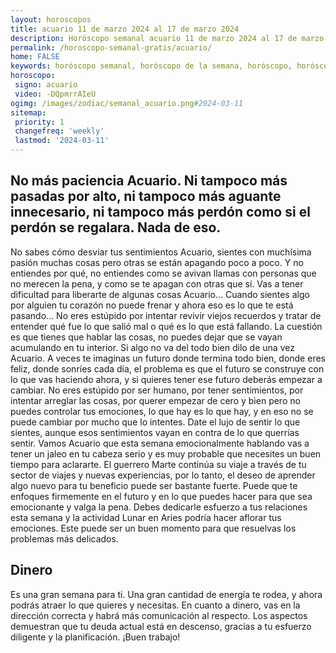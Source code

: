 ```yaml
---
layout: horoscopos
title: acuario 11 de marzo 2024 al 17 de marzo 2024 
description: Horóscopo semanal acuario 11 de marzo 2024 al 17 de marzo 2024. No más paciencia Acuario. Ni tampoco más pasadas por alto, ni tampoco más aguante innecesario, ni tampoco más perdón como si el perdón se regalara. Nada de eso.
permalink: /horoscopo-semanal-gratis/acuario/
home: FALSE
keywords: horóscopo semanal, horóscopo de la semana, horóscopo, horóscopo gratis,horóscopos, horóscopo esperanza gracia, horoscopos acuario la semana, horóscopos gratis, Tarot, Astrologia, Zodíaco, acuario, horoscopo gratis, semanal
horoscopo:
 signo: acuario
 video: -DQpmrrAIeU
ogimg: /images/zodiac/semanal_acuario.png#2024-03-11
sitemap:
 priority: 1
 changefreq: 'weekly'
 lastmod: '2024-03-11'
---
```




## No más paciencia Acuario. Ni tampoco más pasadas por alto, ni tampoco más aguante innecesario, ni tampoco más perdón como si el perdón se regalara. Nada de eso.

No sabes cómo desviar tus sentimientos Acuario, sientes con muchísima pasión muchas cosas pero otras se están apagando poco a poco. Y no entiendes por qué, no entiendes como se avivan llamas con personas que no merecen la pena, y como se te apagan con otras que sí. Vas a tener dificultad para liberarte de algunas cosas Acuario… Cuando sientes algo por alguien tu corazón no puede frenar y ahora eso es lo que te está pasando… No eres estúpido por intentar revivir viejos recuerdos y tratar de entender qué fue lo que salió mal o qué es lo que está fallando. La cuestión es que tienes que hablar las cosas, no puedes dejar que se vayan acumulando en tu interior. Si algo no va del todo bien dilo de una vez Acuario. A veces te imaginas un futuro donde termina todo bien, donde eres feliz, donde sonríes cada día, el problema es que el futuro se construye con lo que vas haciendo ahora, y si quieres tener ese futuro deberás empezar a cambiar. No eres estúpido por ser humano, por tener sentimientos, por intentar arreglar las cosas, por querer empezar de cero y bien pero no puedes controlar tus emociones, lo que hay es lo que hay, y en eso no se puede cambiar por mucho que lo intentes. Date el lujo de sentir lo que sientes, aunque esos sentimientos vayan en contra de lo que querrías sentir. Vamos Acuario que esta semana emocionalmente hablando vas a tener un jaleo en tu cabeza serio y es muy probable que necesites un buen tiempo para aclararte.
El guerrero Marte continúa su viaje a través de tu sector de viajes y nuevas experiencias, por lo tanto, el deseo de aprender algo nuevo para tu beneficio puede ser bastante fuerte. Puede que te enfoques firmemente en el futuro y en lo que puedes hacer para que sea emocionante y valga la pena. Debes dedicarle esfuerzo a tus relaciones esta semana y la actividad Lunar en Aries podría hacer aflorar tus emociones. Este puede ser un buen momento para que resuelvas los problemas más delicados.

## Dinero

Es una gran semana para ti. Una gran cantidad de energía te rodea, y ahora podrás atraer lo que quieres y necesitas. En cuanto a dinero, vas en la dirección correcta y habrá más comunicación al respecto. Los aspectos demuestran que tu deuda actual está en descenso, gracias a tu esfuerzo diligente y la planificación. ¡Buen trabajo!